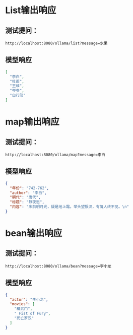 
# List输出响应

## 测试提问：
```
http://localhost:8080/ollama/list?message=水果
```

## 模型响应
```json
[
  "李白",
  "杜甫",
  "王维",
  "岑参",
  "白行简"
]
```



# map输出响应

## 测试提问：
```
http://localhost:8080/ollama/map?message=李白
```

## 模型响应
```json
{
  "年份": "742-762",
  "author": "李白",
  "朝代": "唐代",
  "标题": "静夜思",
  "内容": "床前明月光，疑是地上霜。举头望银汉，有情人终不见。\n"
}
```


# bean输出响应

## 测试提问：
```
http://localhost:8080/ollama/bean?message=李小龙
```

## 模型响应
```json
{
  "actor": "李小龙",
  "movies": [
    "精武门",
    " Fist of Fury",
    "死亡罗汉"
  ]
}
```
